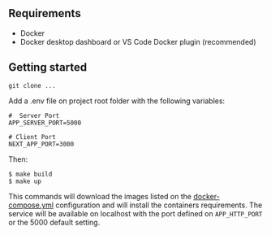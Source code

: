 # 

## Requirements

* Docker
* Docker desktop dashboard or VS Code Docker plugin (recommended)

## Getting started

`git clone ...`

Add a .env file on project root folder with the following variables:

```shell
#  Server Port
APP_SERVER_PORT=5000

# Client Port
NEXT_APP_PORT=3000
```

Then:

```shell
$ make build
$ make up
```

This commands will download the images listed on the [docker-compose.yml](./docker-compose.yml) configuration and will install the containers requirements. The service will be available on localhost with the port defined on `APP_HTTP_PORT` or the 5000 default setting.


